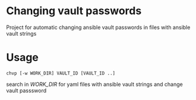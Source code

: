 # Changing vault passwords
Project for automatic changing ansible vault passwords in files with ansible vault strings

# Usage
```
chvp [-w WORK_DIR] VAULT_ID [VAULT_ID ..]
```
search in *WORK_DIR* for yaml files with ansible vault strings and change vault passsword
